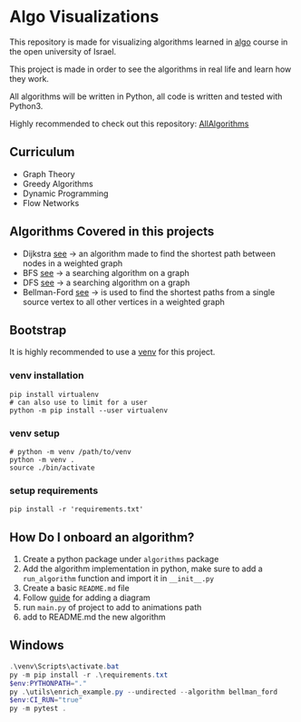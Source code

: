 # Algo Visualizations

This repository is made for visualizing algorithms learned in [algo](https://www-e.openu.ac.il/courses/20417.htm)
course in the open university of Israel.

This project is made in order to see the algorithms in real life and learn how they work.

All algorithms will be written in Python, all code is written and tested with Python3.

Highly recommended to check out this repository: [AllAlgorithms](https://github.com/TheAlgorithms/Python)

## Curriculum

* Graph Theory
* Greedy Algorithms
* Dynamic Programming
* Flow Networks

## Algorithms Covered in this projects

* Dijkstra [see](algorithms/dijkstra) -> an algorithm made to find the shortest path between nodes in a weighted graph 
* BFS [see](algorithms/bfs) -> a searching algorithm on a graph
* DFS [see](algorithms/dfs) -> a searching algorithm on a graph
* Bellman-Ford [see](algorithms/bellman_ford/) -> is used to find the shortest paths from a single source vertex to all other vertices in a weighted graph

## Bootstrap

It is highly recommended to use a [venv](https://docs.python.org/3/library/venv.html) for this project.

### venv installation

```shell
pip install virtualenv
# can also use to limit for a user
python -m pip install --user virtualenv
```

### venv setup
```shell
# python -m venv /path/to/venv
python -m venv .
source ./bin/activate
```

### setup requirements
```shell
pip install -r 'requirements.txt'
```

## How Do I onboard an algorithm?

1. Create a python package under `algorithms` package
2. Add the algorithm implementation in python, make sure to add a `run_algorithm` function and import it in `__init__.py` 
3. Create a basic `README.md` file
4. Follow [guide](utils/README.md) for adding a diagram
5. run `main.py` of project to add to animations path
6. add to README.md the new algorithm

## Windows

```powershell
.\venv\Scripts\activate.bat
py -m pip install -r .\requirements.txt
$env:PYTHONPATH="."
py .\utils\enrich_example.py --undirected --algorithm bellman_ford
$env:CI_RUN="true"
py -m pytest .
```
